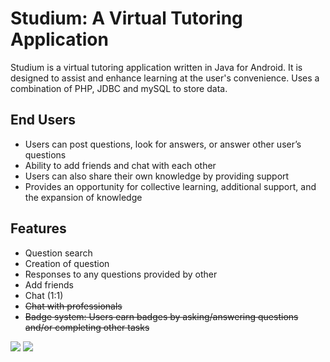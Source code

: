 # Studium: A Virtual Tutoring Application

Studium is a virtual tutoring application written in Java for Android. It is designed to assist and enhance learning at the user's convenience. Uses a combination of PHP, JDBC and mySQL to store data. 

<h2>End Users</h2>
<ul>
  <li>Users can post questions, look for answers, or answer other user’s questions</li>
  <li>Ability to add friends and chat with each other</li>
  <li>Users can also share their own knowledge by providing support</li>
  <li>Provides an opportunity for collective learning, additional support, and the expansion of knowledge</li>
</ul>

<h2>Features</h2>
<ul>
  <li>Question search</li>
  <li>Creation of question</li>
  <li>Responses to any questions provided by other</li>
  <li>Add friends</li>
  <li>Chat (1:1)</li>
  <li><del>Chat with professionals</del></li>
  <li><del>Badge system: Users earn badges by asking/answering questions and/or completing other tasks</del></li>
</ul>

<img src = "https://i.imgur.com/Axcc1cN.png" />
<img src = "https://i.imgur.com/tkiVtpB.png" />
